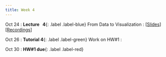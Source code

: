 ```yaml
---
title: Week 4
---
```


Oct 24
: **Lecture &nbsp; 4**{: .label .label-blue} From Data to Visualization
  : [[Slides](https://luminus.nus.edu.sg)] [[Recordings](https://luminus.nus.edu.sg)]

Oct 26
: **Tutorial 4**{: .label .label-green} Work on HW#1
  : [](#) 

Oct 30
: **HW#1 due**{: .label .label-red}

